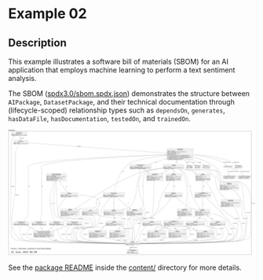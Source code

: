# Example 02

## Description

This example illustrates a software bill of materials (SBOM) for an AI
application that employs machine learning to perform a text sentiment analysis.

The SBOM ([spdx3.0/sbom.spdx.json](./spdx3.0/sbom.spdx.json)) demonstrates
the structure between `AIPackage`, `DatasetPackage`, and their technical
documentation through (lifecycle-scoped) relationship types such as
`dependsOn`,
`generates`,
`hasDataFile`,
`hasDocumentation`,
`testedOn`, and
`trainedOn`.

[![A diagram showing relationships between elements in the Sentiment Demo package (Example 2).](./sbom-spdx3.png "A diagram showing relationships between elements in the Sentiment Demo package (Example 2).")](sbom-spdx3.png)

See the [package README](./content/README.md) inside the
[content/](./content/) directory for more details.
